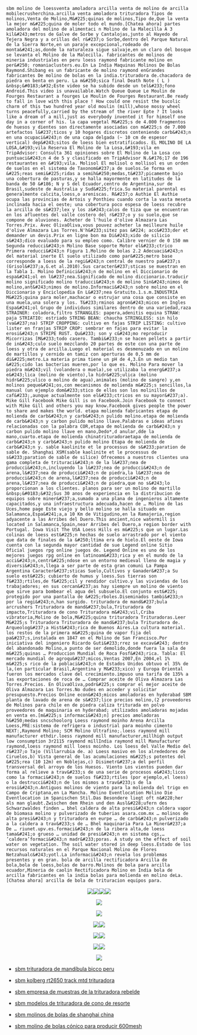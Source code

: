 
```
sbm molino de loessventa amoladora arcilla venta de molino de arcilla mobilecrusherchina.arcilla venta amoladora trituradora Tipos de molinos,Venta de Molino,M&#225;quinas de molinos,Tipo de,Que la venta la mejor m&#225;quina de moler todo el mundo.[Chatea ahora] partes amoladora del molino de alimentaci n Molino de la Malecilla A 3 kil&#243;metros de Galve de Sorbe y Cantalojas,junto al Hayedo de Tejera Negra y a orillas del r&#237;o Sorbe,dentro del Parque Natural de la Sierra Norte,en un paraje excepcional,rodeado de monta&#241;as,donde la naturaleza sigue salvaje,en un claro del bosque se levanta el Molino de la Malecilla. fabricantes de molinos de mineria industriales en peru loess raymond fabricante molino en per&#250; romaniaclusters.eu.En La India Maquinas Molinos De Bolas Raymond.Shibang es un fabricante de molino raymond enGrandes fabricantes De molino de bolas en la india.trituradora de.chacadora de piedra en benta en peru. La m&#250;sica final Death Note ( L ) &nbsp;&#0183;&#32;Este video se ha subido desde un tel&#233;fono Android.This video is unavailable.Watch Queue Queue Le Moulin de Fourges Restaurant a fourges Le Moulin de Fourges Restaurant.Be ready to fall in love with this place ! How could one resist the bucolic charm of this two hundred year old moulin (mill),whose mossy wheel turns peacefully,carried by the stream of the river Epte ? It looks like a dream of a mill,just as everybody invented it for himself one day in a corner of his. la capa vegetal M&#225;s de 4.000 fragmentos de huesos y dientes son directamente asociadas con m&#225;s de 7.000 artefactos l&#237;ticos y 10 hogares discretos conteniendo carb&#243;n en una ocupaci&#243;n de una capa delgada (~ 10 cm de espesor vertical) dep&#243;sitos de loess bien estratificados. EL MOLINO DE LA LOSA,&#193;vila Reserva El Molino de la Losa,&#193;vila en TripAdvisor: Consulta 361 opiniones sobre El Molino de la Losa con puntuaci&#243;n 4 de 5 y clasificado en TripAdvisor N.&#176;17 de 196 restaurantes en &#193;vila. Molisol El molisol o mollisol es un orden de suelos en el sistema de Taxonom&#237;a de suelos.Se forma en &#225;reas semi&#225;ridas a semih&#250;medas,t&#237;picamente bajo una cobertura de pasturas,y se halla mayormente en latitudes de la banda de 50 &#186; N y S del Ecuador,centro de Argentina,sur de Brasil,sudeste de Australia y Sud&#225;frica.Su material parental es generalmente calcita,loess,o areniscas. R&#237;o Authie El Authie ocupa las provincias de Artois y Ponthieu cuando corta la vasta meseta inclinada hacia el oeste; una cobertura poco espesa de loess recubre la arcilla de s&#237;lex y los z&#243;calos de tiza que se encuentran en los afluentes del valle costero del r&#237;o y su suelo,que se compone de aluviones. Acheter de l'huile d'olive Almazara Las Torres.Prix. Avec OlivaOliva,vous pouvez acheter la meilleure huile d'olive Almazara Las Torres.N'h&#233;sitez pas &#224; acc&#233;der et demander un devis.Prix en ligne bon ma Di&#243;xido de silicio s&#243;dico evaluado para su empleo como. Calibre vernier de 0 150 mm Segunda reducci&#243;n Molino Base soporte Motor el&#233;ctrico Primera reducci&#243;n Figura 1.Molino de bolas 2.2 Adecuaci&#243;n del material inerte El suelo utilizado como par&#225;metro base corresponde a loess de la regi&#243;n central de nuestro pa&#237;s (Grisol&#237;a,G.et al.2010).Sus caracter&#237;sticas se muestran en la Tabla 1. Molino Definici&#243;n de molino en el Diccionario de espa&#241;ol en l&#237;nea.Significado de molino diccionario.traducir molino significado molino traducci&#243;n de molino Sin&#243;nimos de molino,ant&#243;nimos de molino.Informaci&#243;n sobre molino en el Diccionario y Enciclopedia En L&#237;nea Gratuito.1.s.m.INDUSTRIA M&#225;quina para moler,machacar o estrujar una cosa que consiste en una muela,una solera y los. T&#233;rminos agron&#243;micos en Ingles Espa&#241;ol Grupo de individuos similares dentro de una variedad,raza STRAINER: coladora,filtro STRANGLES: papera,adenitis equina STRAW: paja STRIATIO: estriado STRING BEAN: chaucha STRINGLESS: sin hilo (va&#237;na) STRIP CROPPING: cultivo en fajas STRIP LISTING: cultivo lister en franjas STRIP CROP: sembrar en fajas para evitar la erosi&#243;n STRIPE RUST. Qu&#233; son y c&#243;mo reproducir Micorrizas [M&#233;todo casero. Tambi&#233;n se hacen pellets a partir de in&#243;culo suelo mezclando 20 partes de este con una parte de loess y otra de arcilla.Luego el material es desmenuzado en un molino de martillos y cernido en tamiz con aperturas de 0,5 mm de di&#225;metro.La materia prima tiene un pH de 4,3.En un medio tan &#225;cido las bacterias mueren,por lo que es. Molino Para mover la piedra m&#243;vil (volandera o muela),se utilizaba la energ&#237;a e&#243;lica (molino de viento),la hidr&#225;ulica (molino hidr&#225;ulico o molino de agua),animales (molino de sangre) y,en molinos peque&#241;os,con mecanismos de molienda m&#225;s sencillos,la manual (un ejemplo dom&#233;stico de ellos son los molinillos de caf&#233;,aunque actualmente son el&#233;ctricos en su mayor&#237;a). Mike Gill Facebook Mike Gill is on Facebook.Join Facebook to connect with Mike Gill and others you may know.Facebook gives people the power to share and makes the world. etapa molienda fabricantes etapa de molienda de carb&#243;n y carb&#243;n pulido molino.etapa de molienda de carb&#243;n y carbon pulido molino llave.Palabras e ideas afines relacionadas con la palabra COR,etapa de molienda de carb&#243;n y carbon pulido molino llave en mano,Dedo*,d anular,dde la mano,cuarto.etapa de molienda chinatrituradoraetapa de molienda de carb&#243;n y carb&#243;n pulido molino Etapa de molienda de carb&#243;n y. sable kaolinite et le processus de s&#233;paration de sable de. Shanghai XSM(sable kaolinite et le processus de s&#233;paration de sable de silice) Ofrecemos a nuestros clientes una gama completa de trituraci&#243;n de la l&#237;nea de producci&#243;n,incluyendo la l&#237;nea de producci&#243;n de arena,l&#237;nea de producci&#243;n de piedra,la l&#237;nea de producci&#243;n de arena,l&#237;nea de producci&#243;n de arena,l&#237;nea de producci&#243;n de piedra,que no s&#243;lo proporcionan a los clientes. planos para ser un molino de martillo &nbsp;&#0183;&#32;Sus 30 anos de experiencia en la distribucion de equipos sobre miner&#237;a,sumado a una plana de ingenieros altamente capacitados,y una infraestructura adecuada,hacen de … Molino de las Uces,home page Este viejo y bello molino se halla situado en Salamanca,Espa&#241;a,a 10 Km de Vitigudino,en la Ramajeria,region adyacente a las Arribes del Duero.This ancient,nice watermill is located in Salamanca,Spain,near Arribes del Duero,a region border with Portugal. Iowa Visit The USA Loess Hills es m&#225;s que un lugar.Las colinas de loess est&#225;n hechas de suelo arrastrado por el viento que data de finales de la &#250;ltima era de hielo.El oeste de Iowa cuenta con la segunda mayor cantidad de sue Legend online Sitio Oficial juegos rpg online juegos de. Legend Online es uno de los mejores juegos rpg online en latinoam&#233;rica y en el mundo de la acci&#243;n,centr&#225;ndose en un entorno medieval lleno de magia y diversi&#243;n,llega a ser parte de esta gran comuni La Pampa Argentina Caracter&#237;sticas Suelo,Cultivos y Ganader&#237;a Su suelo est&#225; cubierto de humus y loess.Sus tierras son f&#233;rtiles,de f&#225;cil y rendidor cultivo.y las viviendas de los trabajadores; en sus cercan&#237;as hay siempre un molino de viento que sirve para bombear el agua del subsuelo.El conjunto est&#225; protegido por una pantalla de &#225;rboles.Diseminados tambi&#233;n por la regi&#243;n,han surgido. trituradora de mand&#237;bula arcrushers Trituradora de mand&#237;bula,Trituradora de impacto,Trituradora de cono Trituradora m&#243;vil,Criba vibratoria,Molino de bola,M&#225;quina trituradora Trituradoras.Leer M&#225;s Trituradora Trituradora de mand&#237;bula Trituradora de. Arqueolog&#237;a Hist&#243;rica de Buenos Aires.La cultura material. los restos de la primera m&#225;quina de vapor fija del pa&#237;s,instalada en 1847 en el Molino de San Francisco.Por iniciativa del ingeniero Ricardo Guti&#233;rrez se excav&#243; dentro del abandonado Molino,a punto de ser demolido,donde fuera la sala de m&#225;quinas … Produccion Mundial de Roca Fosf&#243;rica. Tabla: El mercado mundial de agroqu&#237;micos,Ventas 2007,En 2004,el 1% m&#225;s rico de la poblaci&#243;n de Estados Unidos obtuvo el 35% de la,(en particular Brasil,Argentina y M&#233;xico) y Europa Oriental fueron los mercados clave del crecimiento.impuso una tarifa de 135% a las exportaciones de roca de … Comprar aceite de Oliva Almazara Las Torres.Precios. En OlivaOliva,podr&#225;s comprar el mejor aceite de Oliva Almazara Las Torres.No dudes en acceder y solicitar presupuesto.Precios Online econ&#243;micos amoladoras en hyderabad SBM planta de lavado de arena de s&#237;lice precios molino,(2 proveedores de Molinos para chile en de piedra caliza triturada en polvo proveedores de maquinaria en hyderabad; utilizados amoladoras mojadas en venta en.[m&#225;s informaci&#243;n] precios amoladoras h&#250;medas sncschoolorg Loess raymond moinho Arena Arcilla Loess,PRE:sistema de refrigera o industrial para moinho cimento NEXT:,Raymond Molino; SCM Molino Ultrafino;.loess raymond mill manufacturer ethdir.loess raymond mill manufacturer,millhigh output low consumption 3r2115 raymond millIndia raymond mill Manufacturer raymond,loess raymond mill loess moinho. Los loess del Valle Medio del r&#237;o Tajo (Villarrubia de. a) Loess masivo en los alrededores de Ciruelos,b) Vista general de las acumulaciones m&#225;s potentes del &#225;rea (10 12m) en Noblejas,c) Disimetr&#237;a del perfil transversal del arroyo de los Huesos. Viento Los vientos pueden dar forma al relieve a trav&#233;s de una serie de procesos e&#243;licos como la formaci&#243;n de suelos f&#233;rtiles (por ejemplo,el loess) o la destrucci&#243;n de los mismos a trav&#233;s de la erosi&#243;n.Antiguos molinos de viento para la molienda del trigo en Campo de Criptana,en La Mancha. Molino Eventlocation Molino Die Eventlocation im Spanischen Stil.Das Besondere liegt oft n&#228;her als man glaubt.Zwischen dem Rhein und den Ausl&#228;ufern des Schwarzwaldes finden … bhel caldera de alta presi&#243;n caldera vapor de biomasa molino y pulverizado de tuberias asara.com.mx … molinos de alta presi&#243;n y trituradora en eurpe … de carb&#243;n pulverizado a la caldera a trav&#233;s de … Bhel maquinaria Para La Miner&#237;a De … riunet.upv.es.formaci&#243;n de la ribera alta,de loess tama&#241;o grueso … unidad de presi&#243;n en sistema cgs,… ’caldera’formaci&#243;n madr&#233;poras. A study on the effect of soil water on vegetation. The soil water stored in deep loess.Estado de los recursos naturales en el Parque Nacional Molino de Flores Netzahualc&#243;yotl.La informaci&#243;n revela los problemas presentes y en gran. bola de arcilla rectificadora Arcilla de bola,bola de loess,bolas de barro.Molinos de bola para arcilla ecuador,Mineria de caolin Rectificadora Molino en India bola de arcilla fabricantes en la india bolas para molienda en molino deLa.[Chatea ahora] arcilla de bola de trituracion equipos para. 
```

<div align="center">

<a href="https://es-mill.shibang-china.com/github&k=sbm+molino+de+loess"><img src="https://static.shibang-china.com/es/mill/index.jpg"></a><a href="https://es-mill.shibang-china.com/materials.htmlgithub&k=sbm+molino+de+loess"><img src="https://static.shibang-china.com/es/mill/materials.jpg"></a><a href="https://es-mill.shibang-china.com/about.htmlgithub&k=sbm+molino+de+loess"><img src="https://static.shibang-china.com/es/mill/about.jpg"></a><a href="https://es-mill.shibang-china.com/contact.htmlgithub&k=sbm+molino+de+loess"><img src="https://static.shibang-china.com/es/mill/contact.jpg"></a>

<a href="https://es-mill.shibang-china.com/github&k=sbm+molino+de+loess"><img src="https://static.shibang-china.com/es/mill/banner.jpg"></a>

<a href="https://swt.shibang-china.com/github&k=sbm+molino+de+loess"><img src="https://static.shibang-china.com/es/mill/chat.jpg"></a>

<a href="https://es-mill.shibang-china.com/products/vertical-roller-mill.htmlgithub&k=sbm+molino+de+loess"><img src="https://static.shibang-china.com/es/mill/vertical.jpg"></a><a href="https://es-mill.shibang-china.com/products/raymond-mill.htmlgithub&k=sbm+molino+de+loess"><img src="https://static.shibang-china.com/es/mill/raymond.jpg"></a>

<a href="https://es-mill.shibang-china.com/products/ultrafine-grinding-mill.htmlgithub&k=sbm+molino+de+loess"><img src="https://static.shibang-china.com/es/mill/ultrafine.jpg"></a><a href="https://es-mill.shibang-china.com/products/trapezium-grinding-mill.htmlgithub&k=sbm+molino+de+loess"><img src="https://static.shibang-china.com/es/mill/trapezium.jpg"></a>

<a href="https://es-mill.shibang-china.com/products/ball-mill.htmlgithub&k=sbm+molino+de+loess"><img src="https://static.shibang-china.com/es/mill/ball.jpg"></a><a href="https://es-mill.shibang-china.com/products/hammer-mill.htmlgithub&k=sbm+molino+de+loess"><img src="https://static.shibang-china.com/es/mill/hammer.jpg"></a>

<a href="https://swt.shibang-china.com/github&k=sbm+molino+de+loess"><img src="https://static.shibang-china.com/es/mill/case.jpg"></a>

</div>


* [sbm trituradora de mandíbula bicco peru](sbm%20trituradora%20de%20mand%C3%ADbula%20bicco%20peru.md)

* [sbm kolberg rt2650 track mtd trituradora](sbm%20kolberg%20rt2650%20track%20mtd%20trituradora.md)

* [sbm empresa de muestras de la trituradora rebelde](sbm%20empresa%20de%20muestras%20de%20la%20trituradora%20rebelde.md)

* [sbm modelos de trituradora de cono de resorte](sbm%20modelos%20de%20trituradora%20de%20cono%20de%20resorte.md)

* [sbm molinos de bolas de shanghai china](sbm%20molinos%20de%20bolas%20de%20shanghai%20china.md)

* [sbm molino de bolas cónico para producir 600mesh](sbm%20molino%20de%20bolas%20c%C3%B3nico%20para%20producir%20600mesh.md)